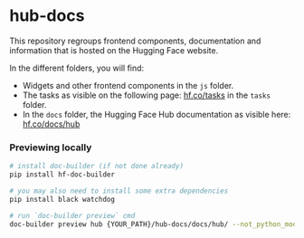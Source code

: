 # hub-docs

This repository regroups frontend components, documentation and information that is hosted on the Hugging Face website.

In the different folders, you will find:
- Widgets and other frontend components in the `js` folder.
- The tasks as visible on the following page: [hf.co/tasks](https://hf.co/tasks) in the `tasks` folder.
- In the `docs` folder, the Hugging Face Hub documentation as visible here: [hf.co/docs/hub](https://hf.co/docs/hub)

### Previewing locally

```bash
# install doc-builder (if not done already)
pip install hf-doc-builder

# you may also need to install some extra dependencies
pip install black watchdog

# run `doc-builder preview` cmd
doc-builder preview hub {YOUR_PATH}/hub-docs/docs/hub/ --not_python_module
```
